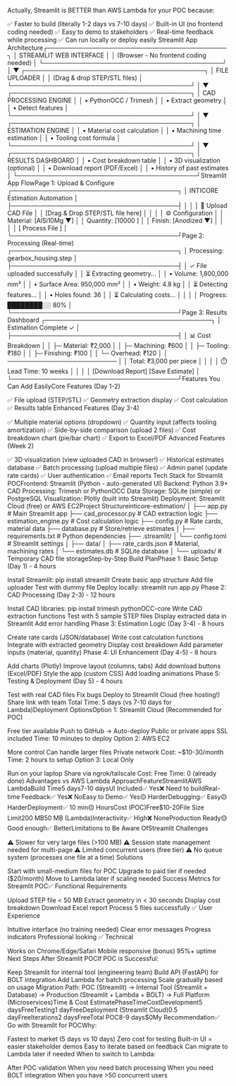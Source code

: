 Actually, Streamlit is BETTER than AWS Lambda for your POC because:

✅ Faster to build (literally 1-2 days vs 7-10 days)
✅ Built-in UI (no frontend coding needed)
✅ Easy to demo to stakeholders
✅ Real-time feedback while processing
✅ Can run locally or deploy easily
Streamlit App Architecture┌─────────────────────────────────────────┐
│ STREAMLIT WEB INTERFACE │
│ (Browser - No frontend coding needed) │
└─────────────────────────────────────────┘
│
▼
┌─────────────────────────────────────────┐
│ FILE UPLOADER │
│ (Drag & drop STEP/STL files) │
└─────────────────────────────────────────┘
│
▼
┌─────────────────────────────────────────┐
│ CAD PROCESSING ENGINE │
│ • PythonOCC / Trimesh │
│ • Extract geometry │
│ • Detect features │
└─────────────────────────────────────────┘
│
▼
┌─────────────────────────────────────────┐
│ ESTIMATION ENGINE │
│ • Material cost calculation │
│ • Machining time estimation │
│ • Tooling cost formula │
└─────────────────────────────────────────┘
│
▼
┌─────────────────────────────────────────┐
│ RESULTS DASHBOARD │
│ • Cost breakdown table │
│ • 3D visualization (optional) │
│ • Download report (PDF/Excel) │
│ • History of past estimates │
└─────────────────────────────────────────┘Streamlit App FlowPage 1: Upload & Configure
┌──────────────────────────────────────┐
│ INTICORE Estimation Automation │
├──────────────────────────────────────┤
│ │
│ 📁 Upload CAD File │
│ [Drag & Drop STEP/STL file here] │
│ │
│ ⚙️ Configuration │
│ Material: [AlSi10Mg ▼] │
│ Quantity: [10000 ] │
│ Finish: [Anodized ▼] │
│ │
│ [ Process File ] │
└──────────────────────────────────────┘Page 2: Processing (Real-time)
┌──────────────────────────────────────┐
│ Processing: gearbox_housing.step │
├──────────────────────────────────────┤
│ ✓ File uploaded successfully │
│ ⏳ Extracting geometry... │
│ • Volume: 1,800,000 mm³ │
│ • Surface Area: 950,000 mm² │
│ • Weight: 4.8 kg │
│ ⏳ Detecting features... │
│ • Holes found: 36 │
│ ⏳ Calculating costs... │
│ │
│ Progress: ████████░░ 80% │
└──────────────────────────────────────┘Page 3: Results Dashboard
┌──────────────────────────────────────┐
│ Estimation Complete ✓ │
├──────────────────────────────────────┤
│ 📊 Cost Breakdown │
│ ├─ Material: ₹2,000 │
│ ├─ Machining: ₹600 │
│ ├─ Tooling: ₹180 │
│ ├─ Finishing: ₹100 │
│ └─ Overhead: ₹120 │
│ ───────────────────────── │
│ Total: ₹3,000 per piece │
│ │
│ ⏱️ Lead Time: 10 weeks │
│ │
│ [Download Report] [Save Estimate] │
└──────────────────────────────────────┘Features You Can Add EasilyCore Features (Day 1-2)

✅ File upload (STEP/STL)
✅ Geometry extraction display
✅ Cost calculation
✅ Results table
Enhanced Features (Day 3-4)

✅ Multiple material options (dropdown)
✅ Quantity input (affects tooling amortization)
✅ Side-by-side comparison (upload 2 files)
✅ Cost breakdown chart (pie/bar chart)
✅ Export to Excel/PDF
Advanced Features (Week 2)

✅ 3D visualization (view uploaded CAD in browser!)
✅ Historical estimates database
✅ Batch processing (upload multiple files)
✅ Admin panel (update rate cards)
✅ User authentication
✅ Email reports
Tech Stack for Streamlit POCFrontend: Streamlit (Python - auto-generated UI)
Backend: Python 3.9+
CAD Processing: Trimesh or PythonOCC
Data Storage: SQLite (simple) or PostgreSQL
Visualization: Plotly (built into Streamlit)
Deployment: Streamlit Cloud (free) or AWS EC2Project Structureinticore-estimation/
│
├── app.py # Main Streamlit app
├── cad_processor.py # CAD extraction logic
├── estimation_engine.py # Cost calculation logic
├── config.py # Rate cards, material data
├── database.py # Store/retrieve estimates
│
├── requirements.txt # Python dependencies
├── .streamlit/
│ └── config.toml # Streamlit settings
│
├── data/
│ ├── rate_cards.json # Material, machining rates
│ └── estimates.db # SQLite database
│
└── uploads/ # Temporary CAD file storageStep-by-Step Build PlanPhase 1: Basic Setup (Day 1) - 4 hours

Install Streamlit: pip install streamlit
Create basic app structure
Add file uploader
Test with dummy file
Deploy locally: streamlit run app.py
Phase 2: CAD Processing (Day 2-3) - 12 hours

Install CAD libraries: pip install trimesh pythonOCC-core
Write CAD extraction functions
Test with 5 sample STEP files
Display extracted data in Streamlit
Add error handling
Phase 3: Estimation Logic (Day 3-4) - 8 hours

Create rate cards (JSON/database)
Write cost calculation functions
Integrate with extracted geometry
Display cost breakdown
Add parameter inputs (material, quantity)
Phase 4: UI Enhancement (Day 4-5) - 8 hours

Add charts (Plotly)
Improve layout (columns, tabs)
Add download buttons (Excel/PDF)
Style the app (custom CSS)
Add loading animations
Phase 5: Testing & Deployment (Day 5) - 4 hours

Test with real CAD files
Fix bugs
Deploy to Streamlit Cloud (free hosting!)
Share link with team
Total Time: 5 days (vs 7-10 days for Lambda)Deployment OptionsOption 1: Streamlit Cloud (Recommended for POC)

Free tier available
Push to GitHub → Auto-deploy
Public or private apps
SSL included
Time: 10 minutes to deploy
Option 2: AWS EC2

More control
Can handle larger files
Private network
Cost: ~$10-30/month
Time: 2 hours to setup
Option 3: Local Only

Run on your laptop
Share via ngrok/tailscale
Cost: Free
Time: 0 (already done)
Advantages vs AWS Lambda ApproachFeatureStreamlitAWS LambdaBuild Time5 days7-10 daysUI Included✅ Yes❌ Need to buildReal-time Feedback✅ Yes❌ NoEasy to Demo✅ Yes🟡 HarderDebugging✅ Easy🟡 HarderDeployment✅ 10 min🟡 HoursCost (POC)Free$10-20File Size Limit200 MB50 MB (Lambda)Interactivity✅ High❌ NoneProduction Ready🟡 Good enough✅ BetterLimitations to Be Aware OfStreamlit Challenges

⚠️ Slower for very large files (>100 MB)
⚠️ Session state management needed for multi-page
⚠️ Limited concurrent users (free tier)
⚠️ No queue system (processes one file at a time)
Solutions

Start with small-medium files for POC
Upgrade to paid tier if needed ($20/month)
Move to Lambda later if scaling needed
Success Metrics for Streamlit POC✅ Functional Requirements

Upload STEP file < 50 MB
Extract geometry in < 30 seconds
Display cost breakdown
Download Excel report
Process 5 files successfully
✅ User Experience

Intuitive interface (no training needed)
Clear error messages
Progress indicators
Professional looking
✅ Technical

Works on Chrome/Edge/Safari
Mobile responsive (bonus)
95%+ uptime
Next Steps After Streamlit POCIf POC is Successful:

Keep Streamlit for internal tool (engineering team)
Build API (FastAPI) for BOLT integration
Add Lambda for batch processing
Scale gradually based on usage
Migration Path:
POC (Streamlit) →
Internal Tool (Streamlit + Database) →
Production (Streamlit + Lambda + BOLT) →
Full Platform (Microservices)Time & Cost EstimatePhaseTimeCostDevelopment5 daysFreeTesting1 dayFreeDeployment (Streamlit Cloud)0.5 dayFreeIterations2 daysFreeTotal POC8-9 days$0My Recommendation✅ Go with Streamlit for POCWhy:

Fastest to market (5 days vs 10 days)
Zero cost for testing
Built-in UI = easier stakeholder demos
Easy to iterate based on feedback
Can migrate to Lambda later if needed
When to switch to Lambda:

After POC validation
When you need batch processing
When you need BOLT integration
When you have >50 concurrent users
